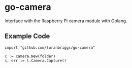 # go-camera
Interface with the Raspberry Pi camera module with Golang.

## Example Code

    import "github.com/loranbriggs/go-camera"

    c := camera.New(folder)
    s, err := t.Camera.Capture()

